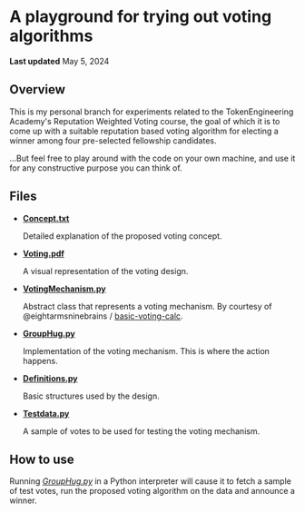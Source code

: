 # A playground for trying out voting algorithms

**Last updated** May 5, 2024

## Overview

This is my personal branch for experiments related to the TokenEngineering Academy's Reputation Weighted Voting course, the goal of which it is to come up with a suitable reputation based voting algorithm for electing a winner among four pre-selected fellowship candidates.

...But feel free to play around with the code on your own machine, and use it for any constructive purpose you can think of. 


## Files

* **[Concept.txt](Concept.txt)**

  Detailed explanation of the proposed voting concept.

* **[Voting.pdf](Voting.pdf)**

  A visual representation of the voting design.

* **[VotingMechanism.py](VotingMechanism.py)**

  Abstract class that represents a voting mechanism.
  By courtesy of @eightarmsninebrains / [basic-voting-calc](https://github.com/eightarmsninebrains/basic-voting-calc).

* **[GroupHug.py](GroupHug.py)**

  Implementation of the voting mechanism. This is where the action happens.

* **[Definitions.py](Definitions.py)**

  Basic structures used by the design.

* **[Testdata.py](Testdata.py)**

  A sample of votes to be used for testing the voting mechanism.


## How to use

Running *[GroupHug.py](GroupHug.py)* in a Python interpreter will cause it to fetch a sample of test votes, run the proposed voting algorithm on the data and announce a winner.
